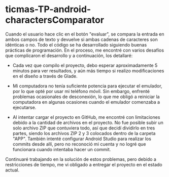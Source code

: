 # ticmas-TP-android-charactersComparator

Cuando el usuario hace clic en el botón "evaluar", se compara la entrada en ambos campos de texto y devuelve si ambas cadenas de caracteres son idénticas o no. Todo el código se ha desarrollado siguiendo buenas prácticas de programación. En el proceso, me encontré con varios desafíos que complicaron el desarrollo y a continuación, los detallaré:

- Cada vez que compilo el proyecto, debo esperar aproximadamente 5 minutos para ver resultados, y aún más tiempo si realizo modificaciones en el diseño a través de Glade.

- Mi computadora no tenía suficiente potencia para ejecutar el emulador, por lo que opté por usar mi teléfono móvil. Sin embargo, enfrenté problemas ocasionales de desconexión, lo que me obligó a reiniciar la computadora en algunas ocasiones cuando el emulador comenzaba a ejecutarse.

- Al intentar cargar el proyecto en GitHub, me encontré con limitaciones debido a la cantidad de archivos en el proyecto. No fue posible subir un solo archivo ZIP que contuviera todo, así que decidí dividirlo en tres partes, siendo los archivos ZIP 2 y 3 colocados dentro de la carpeta "APP". También intenté configurar Android Studio para realizar los commits desde allí, pero no reconoció mi cuenta y no logré que funcionara cuando intentaba hacer un commit.

Continuaré trabajando en la solución de estos problemas, pero debido a restricciones de tiempo, me vi obligado a entregar el proyecto en el estado actual.
